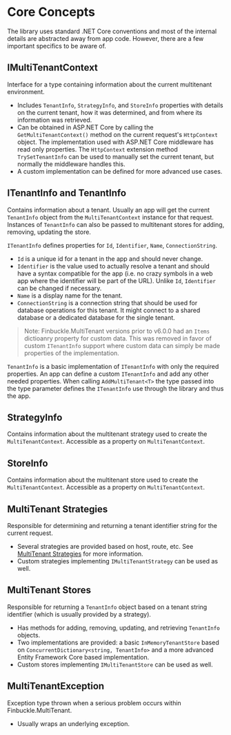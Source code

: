 # Core Concepts
The library uses standard .NET Core conventions and most of the internal details are abstracted away from app code. However, there are a few important specifics to be aware of.

## IMultiTenantContext
Interface for a type containing information about the current multitenant environment.

* Includes `TenantInfo`, `StrategyInfo`, and `StoreInfo` properties with details on the current tenant, how it was determined, and from where its information was retrieved.
* Can be obtained in ASP.NET Core by calling the `GetMultiTenantContext()` method on the current request's `HttpContext` object. The implementation used with ASP.NET Core middleware has read only properties. The `HttpContext` extension method `TrySetTenantInfo` can be used to manually set the current tenant, but normally the middleware handles this. 
* A custom implementation can be defined for more advanced use cases.

## ITenantInfo and TenantInfo
Contains information about a tenant. Usually an app will get the current `TenantInfo` object from the `MultiTenantContext` instance for that request. Instances of `TenantInfo` can also be passed to multitenant stores for adding, removing, updating the store.

`ITenantInfo` defines properties for `Id`, `Identifier`, `Name`, `ConnectionString`.

* `Id` is a unique id for a tenant in the app and should never change.
* `Identifier` is the value used to actually resolve a tenant and should have a syntax compatible for the app (i.e. no crazy symbols in a web app where the identifier will be part of the URL). Unlike `Id`, `Identifier` can be changed if necessary.
* `Name` is a display name for the tenant.
* `ConnectionString` is a connection string that should be used for database operations for this tenant. It might connect to a shared database or a dedicated database for the single tenant.

> Note: Finbuckle.MultiTenant versions prior to v6.0.0 had an `Items` dictioanry
> property for custom data. This was removed in favor of custom `ITenantInfo`
> support where custom data can simply be made properties of the implementation.

`TenantInfo` is a basic implementation of `ITenantInfo` with only the required properties.
An app can define a custom `ITenantInfo` and add any other needed properties.
When calling `AddMultiTenant<T>` the type passed into the type parameter defines the
`ITenantInfo` use through the library and thus the app.

## StrategyInfo
Contains information about the multitenant strategy used to create the `MultiTenantContext`. Accessible as a property on `MultiTenantContext`.

## StoreInfo
Contains information about the multitenant store used to create the `MultiTenantContext`. Accessible as a property on `MultiTenantContext`.

## MultiTenant Strategies
Responsible for determining and returning a tenant identifier string for the current request.
* Several strategies are provided based on host, route, etc. See [MultiTenant Strategies](Strategies) for more information.
* Custom strategies implementing `IMultiTenantStrategy` can be used as well.

## MultiTenant Stores
Responsible for returning a `TenantInfo` object based on a tenant string identifier (which is usually provided by a strategy).
* Has methods for adding, removing, updating, and retrieving `TenantInfo` objects.
* Two implementations are provided: a basic `InMemoryTenantStore` based on `ConcurrentDictionary<string, TenantInfo>` and a more advanced Entity Framework Core based implementation.
* Custom stores implementing `IMultiTenantStore` can be used as well.

## MultiTenantException
Exception type thrown when a serious problem occurs within Finbuckle.MultiTenant.
* Usually wraps an underlying exception.
